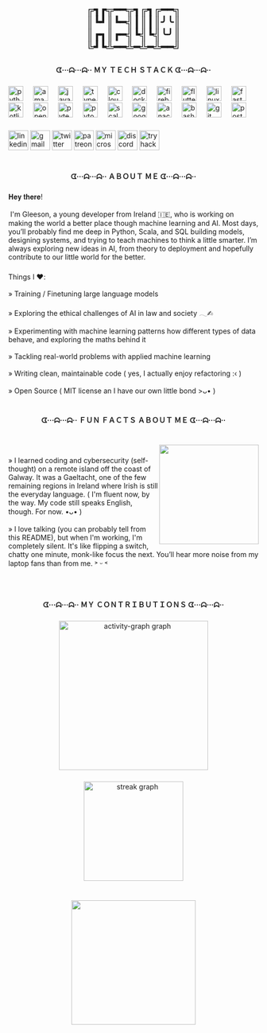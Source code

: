 <h2 align="center">╔┓┏╦━━╦┓╔┓╔━━╗<br>║┗┛║┗━╣┃║┃║╯╰║     <br>║┏┓║┏━╣┗╣┗╣╰╯║      <br>╚┛┗╩━━╩━╩━╩━━╝</h2>

###

<h4 align="center">ᗧ···ᗣ···ᗣ·· ＭＹ ＴＥＣＨ ＳＴＡＣＫ ᗧ···ᗣ···ᗣ··</h4>

###

<div align="left">
  <img src="https://cdn.jsdelivr.net/gh/devicons/devicon/icons/python/python-original.svg" height="30" alt="python logo"  />
  <img width="12" />
  <img src="https://cdn.simpleicons.org/amazonwebservices/FF9900" height="30" alt="amazonwebservices logo"  />
  <img width="12" />
  <img src="https://cdn.simpleicons.org/javascript/F7DF1E" height="30" alt="javascript logo"  />
  <img width="12" />
  <img src="https://cdn.jsdelivr.net/gh/devicons/devicon/icons/typescript/typescript-original.svg" height="30" alt="typescript logo"  />
  <img width="12" />
  <img src="https://cdn.simpleicons.org/cloudflare/F38020" height="30" alt="cloudflare logo"  />
  <img width="12" />
  <img src="https://cdn.simpleicons.org/docker/2496ED" height="30" alt="docker logo"  />
  <img width="12" />
  <img src="https://cdn.jsdelivr.net/gh/devicons/devicon/icons/firebase/firebase-plain.svg" height="30" alt="firebase logo"  />
  <img width="12" />
  <img src="https://cdn.jsdelivr.net/gh/devicons/devicon/icons/flutter/flutter-original.svg" height="30" alt="flutter logo"  />
  <img width="12" />
  <img src="https://cdn.jsdelivr.net/gh/devicons/devicon/icons/linux/linux-original.svg" height="30" alt="linux logo"  />
  <img width="12" />
  <img src="https://cdn.jsdelivr.net/gh/devicons/devicon/icons/fastapi/fastapi-original.svg" height="30" alt="fastapi logo"  />
  <img width="12" />
  <img src="https://cdn.jsdelivr.net/gh/devicons/devicon/icons/kotlin/kotlin-original.svg" height="30" alt="kotlin logo"  />
  <img width="12" />
  <img src="https://cdn.jsdelivr.net/gh/devicons/devicon/icons/opencv/opencv-original.svg" height="30" alt="opencv logo"  />
  <img width="12" />
  <img src="https://cdn.jsdelivr.net/gh/devicons/devicon/icons/pytest/pytest-original.svg" height="30" alt="pytest logo"  />
  <img width="12" />
  <img src="https://cdn.jsdelivr.net/gh/devicons/devicon/icons/pytorch/pytorch-original.svg" height="30" alt="pytorch logo"  />
  <img width="12" />
  <img src="https://cdn.jsdelivr.net/gh/devicons/devicon/icons/scala/scala-original.svg" height="30" alt="scala logo"  />
  <img width="12" />
  <img src="https://cdn.jsdelivr.net/gh/devicons/devicon/icons/googlecloud/googlecloud-original.svg" height="30" alt="googlecloud logo"  />
  <img width="12" />
  <img src="https://cdn.jsdelivr.net/gh/devicons/devicon/icons/anaconda/anaconda-original.svg" height="30" alt="anaconda logo"  />
  <img width="12" />
  <img src="https://cdn.jsdelivr.net/gh/devicons/devicon/icons/bash/bash-original.svg" height="30" alt="bash logo"  />
  <img width="12" />
  <img src="https://cdn.jsdelivr.net/gh/devicons/devicon/icons/git/git-original.svg" height="30" alt="git logo"  />
  <img width="12" />
  <img src="https://cdn.jsdelivr.net/gh/devicons/devicon/icons/postgresql/postgresql-original.svg" height="30" alt="postgresql logo"  />
</div>

###

<div align="left">
  <img src="https://img.shields.io/static/v1?message=LinkedIn&logo=linkedin&label=&color=0077B5&logoColor=white&labelColor=&style=for-the-badge" height="40" alt="linkedin logo"  />
  <img src="https://img.shields.io/static/v1?message=Gmail&logo=gmail&label=&color=D14836&logoColor=white&labelColor=&style=for-the-badge" height="40" alt="gmail logo"  />
  <img src="https://img.shields.io/static/v1?message=Twitter&logo=twitter&label=&color=1DA1F2&logoColor=white&labelColor=&style=for-the-badge" height="40" alt="twitter logo"  />
  <img src="https://img.shields.io/static/v1?message=Patreon&logo=patreon&label=&color=F96854&logoColor=white&labelColor=&style=for-the-badge" height="40" alt="patreon logo"  />
  <img src="https://img.shields.io/static/v1?message=Outlook&logo=microsoft-outlook&label=&color=0078D4&logoColor=white&labelColor=&style=for-the-badge" height="40" alt="microsoft-outlook logo"  />
  <img src="https://img.shields.io/static/v1?message=Discord&logo=discord&label=&color=7289DA&logoColor=white&labelColor=&style=for-the-badge" height="40" alt="discord logo"  />
  <img src="https://img.shields.io/static/v1?message=TryHackMe&logo=tryhackme&label=&color=88cc14&logoColor=white&labelColor=&style=for-the-badge" height="40" alt="tryhackme logo"  />
</div>

###

<h1 align="center"></h1>

###

<h4 align="center">ᗧ···ᗣ···ᗣ·· ＡＢＯＵＴ ＭＥ ᗧ···ᗣ···ᗣ··</h4>

###

<p align="left">𝐇𝐞𝐲 𝐭𝐡𝐞𝐫𝐞!<br><br>​ I'm Gleeson, a young developer from Ireland 🇮🇪, who is working on making the world a better place though machine learning and AI. Most days, you’ll probably find me deep in Python, Scala, and SQL building models, designing systems, and trying to teach machines to think a little smarter. I’m always exploring new ideas in AI, from theory to deployment and hopefully contribute to our little world for the better.</p>

###

<h3 align="left"></h3>

###

<p align="left">Things I ❤︎:<br><br>» Training / Finetuning large language models <br><br>» Exploring the ethical challenges of AI in law and society 𓂃✍︎<br><br>» Experimenting with machine learning patterns how different types of data behave, and exploring the maths behind it<br><br>» Tackling real-world problems with applied machine learning<br><br>» Writing clean, maintainable code ( yes, I actually enjoy refactoring :‹ ) <br><br>» Open Source ( MIT license an I have our own little bond >ᴗ• )</p>

###

<h1 align="center"></h1>

###

<h4 align="center">ᗧ···ᗣ···ᗣ·· ＦＵＮ ＦＡＣＴＳ ＡＢＯＵＴ ＭＥ ᗧ···ᗣ···ᗣ··</h4>

###

<br clear="both">

<img align="right" height="200" src="https://imgflip.com/s/meme/Futurama-Fry.jpg"  />

###

<p align="left">» I learned coding and cybersecurity (self-thought) on a remote island off the coast of Galway. It was a Gaeltacht, one of the few remaining regions in Ireland where Irish is still the everyday language. ( I'm fluent now, by the way. My code still speaks English, though. For now. •ᴗ• )<br><br>» I love talking (you can probably tell from this README), but when I'm working, I'm completely silent. It's like flipping a switch, chatty one minute, monk-like focus the next. You’ll hear more noise from my laptop fans than from me. ˃ ᵕ ˂</p>

###

<br clear="both">

<h3 align="center"></h3>

###

<h4 align="center">ᗧ···ᗣ···ᗣ·· ＭＹ ＣＯＮＴＲＩＢＵＴＩＯＮＳ ᗧ···ᗣ···ᗣ··</h4>

###

<div align="center">
  <img src="https://github-readme-activity-graph.vercel.app/graph?username=GleesonDev&radius=16&theme=github-dark&area=true&order=5&custom_title=%E0%AD%A8%E0%AD%A7&hide_title=true&hide_border=false" height="300" alt="activity-graph graph"  />
</div>

###

<div align="center">
  <img src="https://streak-stats.demolab.com?user=GleesonDev&locale=en&mode=weekly&theme=github_dark&hide_border=false&border_radius=5&order=3" height="200" alt="streak graph"  />
</div>

###

<h1 align="left"></h1>

###

<div align="center">
  <img height="250" src="https://media3.giphy.com/media/v1.Y2lkPTc5MGI3NjExZjJrenQxNWViZjEwanI2bmJ6eDFoZW8ycHRoeDdnbHMzbnl5eG9seiZlcD12MV9pbnRlcm5hbF9naWZfYnlfaWQmY3Q9Zw/jUwpNzg9IcyrK/giphy.gif"  />
</div>

###
